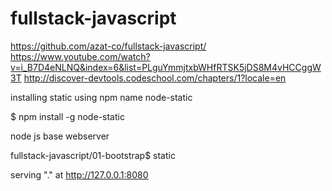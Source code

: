 # fullstack-javascript
https://github.com/azat-co/fullstack-javascript/
https://www.youtube.com/watch?v=i_B7D4eNLNQ&index=6&list=PLguYmmjtxbWHfRTSK5jDS8M4vHCCggW3T	
http://discover-devtools.codeschool.com/chapters/1?locale=en	

installing static  using npm name node-static



$  npm install -g node-static

node js base webserver

fullstack-javascript/01-bootstrap$ static

serving "." at http://127.0.0.1:8080
